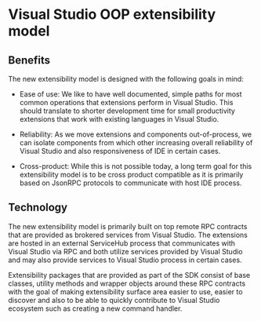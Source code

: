 # Visual Studio OOP extensibility model

## Benefits
The new extensibility model is designed with the following goals in mind:

* Ease of use: We like to have well documented, simple paths for most common operations that extensions perform in Visual Studio. This should translate to shorter development time for small productivity extensions that work with existing languages in Visual Studio.

* Reliability: As we move extensions and components out-of-process, we can isolate components from which other increasing overall reliability of Visual Studio and also responsiveness of IDE in certain cases.

* Cross-product: While this is not possible today, a long term goal for this extensibility model is to be cross product compatible as it is primarily based on JsonRPC protocols to communicate with host IDE process.

## Technology
The new extensibility model is primarily built on top remote RPC contracts that are provided as brokered services from Visual Studio. The extensions are hosted in an external ServiceHub process that communicates with Visual Studio via RPC and both utilize services provided by Visual Studio and may also provide services to Visual Studio process in certain cases.

Extensibility packages that are provided as part of the SDK consist of base classes, utility methods and wrapper objects around these RPC contracts with the goal of making extensibility surface area easier to use, easier to discover and also to be able to quickly contribute to Visual Studio ecosystem such as creating a new command handler.